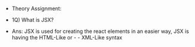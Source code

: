 - Theory Assignment:

- 1Q) What is JSX?
- Ans: JSX is used for creating the react elements in an easier way, JSX is having the HTML-Like or - - XML-Like syntax

